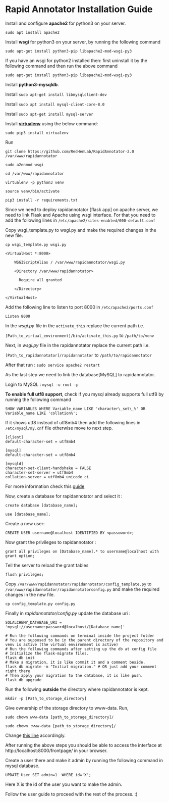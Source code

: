# Rapid Annotator Installation Guide

Install and configure **apache2** for python3 on your server.

`sudo apt install apache2`

Install **wsgi** for python3 on your server, by running the following command

`sudo apt-get install python3-pip libapache2-mod-wsgi-py3`

If you have an wsgi for python2 installed then: first uninstall it by the
following command and then run the above command

`sudo apt-get install python3-pip libapache2-mod-wsgi-py3`


Install **python3-mysqldb**.

Install `sudo apt-get install libmysqlclient-dev`

Install `sudo apt install mysql-client-core-8.0`

Install `sudo apt-get install mysql-server`

Install [**virtualenv**](https://virtualenv.pypa.io/en/latest/) using the below command:

`sudo pip3 install virtualenv`

Run

`git clone https://github.com/RedHenLab/RapidAnnotator-2.0 /var/www/rapidannotator`

`sudo a2enmod wsgi`

`cd /var/www/rapidannotator`

`virtualenv -p python3 venv`

`source venv/bin/activate`

`pip3 install -r requirements.txt`

Since we need to deploy rapidannotator [flask app] on apache server, we need to link Flask and Apache using wsgi interface. For that you need to add the following lines in `/etc/apache2/sites-enabled/000-default.conf`

Copy wsgi_template.py to wsgi.py and make the required changes in the new file.

`cp wsgi_template.py wsgi.py`

```
<VirtualHost *:8000>

    WSGIScriptAlias / /var/www/rapidannotator/wsgi.py

    <Directory /var/www/rapidannotator>

      Require all granted

    </Directory>

</VirtualHost>
```

Add the following line to listen to port 8000 in `/etc/apache2/ports.conf`

```Listen 8000```

In the _wsgi.py_ file in the `activate_this` replace the current path i.e.

`[Path_to_virtual_environment]/bin/activate_this.py` to `/path/to/venv`

Next, in _wsgi.py_ file in the rapidannotator replace the current path i.e.

`[Path_to_rapidannotator]/rapidannotator` to `/path/to/rapidannotator`

After that run : `sudo service apache2 restart`

As the last step we need to link the database[MySQL] to rapidannotator.

Login to MySQL : `mysql -u root -p`

**To enable full utf8 support**, check if you mysql already supports full utf8 by running the following command

`SHOW VARIABLES WHERE Variable_name LIKE 'character\_set\_%' OR Variable_name LIKE 'collation%';`

If it shows utf8 instead of utf8mb4 then add the following lines in `/etc/mysql/my.cnf` file otherwise move to next step.

```
[client]
default-character-set = utf8mb4

[mysql]
default-character-set = utf8mb4

[mysqld]
character-set-client-handshake = FALSE
character-set-server = utf8mb4
collation-server = utf8mb4_unicode_ci
```

For more information check this [guide](https://mathiasbynens.be/notes/mysql-utf8mb4)

Now, create a database for rapidannotator and select it :

`create database [database_name];`

`use [database_name];`



Create a new user:

``CREATE USER username@localhost IDENTIFIED BY <passoword>;``

Now grant the privileges to rapidannotator :

`grant all privileges on [Database_name].* to username@localhost with grant option;`



Tell the server to reload the grant tables

`flush privileges;`

Copy `/var/www/rapidannotator/rapidannotator/config_template.py` to `/var/www/rapidannotator/rapidannotatorconfig.py` and make the required changes in the new file.

`cp config_template.py config.py`

Finally in _rapidannotator/config.py_ update the database uri :

`SQLALCHEMY_DATABASE_URI = 'mysql://username:password@localhost/[Database_name]'`

```SHELL
# Run the following commands on terminal inside the project folder 
# You are supposed to be in the parent directory of the repository and venv is active (the virtual environment is active)
# Run the following commands after setting up the db at config file
# Initialize the flask-migrate files.
flask db init  
# Make a migration, it is like commit it and a comment beside.
flask db migrate -m "Initial migration." # OR just add your comment right there  
# Then apply your migration to the database, it is like push.
flask db upgrade  
```

Run the following **outside** the directory where rapidannotator is kept.

`mkdir -p [Path_to_storage_directory]`

Give ownership of the storage directory to www-data. Run, 

`sudo chown www-data [path_to_storage_directory]/`

`sudo chown :www-data [path_to_storage_directory]/`

Change [this line](https://github.com/guptavaibhav18197/rapidannotator/blob/master/rapidannotator/config_template.py#L9) accordingly.


After running the above steps you should be able to access the interface at http://localhost:8000/frontpage/ in your browser.

Create a user there and make it admin by running the following command in mysql database.

`UPDATE User SET admin=1  WHERE id='X';`

Here X is the id of the user you want to make the admin.

Follow the user guide to proceed with the rest of the process. :)
